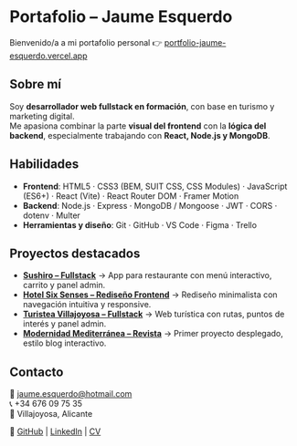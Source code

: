 # Portafolio – Jaume Esquerdo

Bienvenido/a a mi portafolio personal 👉 [portfolio-jaume-esquerdo.vercel.app](https://portfolio-jaume-esquerdo.vercel.app/)

## Sobre mí
Soy **desarrollador web fullstack en formación**, con base en turismo y marketing digital.  
Me apasiona combinar la parte **visual del frontend** con la **lógica del backend**, especialmente trabajando con **React, Node.js y MongoDB**.  

## Habilidades
- **Frontend**: HTML5 · CSS3 (BEM, SUIT CSS, CSS Modules) · JavaScript (ES6+) · React (Vite) · React Router DOM · Framer Motion  
- **Backend**: Node.js · Express · MongoDB / Mongoose · JWT · CORS · dotenv · Multer  
- **Herramientas y diseño**: Git · GitHub · VS Code · Figma · Trello  

## Proyectos destacados
- **[Sushiro – Fullstack](https://sushiro-frontend.vercel.app/)** → App para restaurante con menú interactivo, carrito y panel admin.  
- **[Hotel Six Senses – Rediseño Frontend](https://proyecto-hotel-six-senses-ca2t.vercel.app/)** → Rediseño minimalista con navegación intuitiva y responsive.  
- **[Turistea Villajoyosa – Fullstack](https://front-proyecto-final-fullstack.vercel.app/)** → Web turística con rutas, puntos de interés y panel admin.  
- **[Modernidad Mediterránea – Revista](https://jaumeesquerdo.github.io/Modernidad-Mediterranea---revista/index.html)** → Primer proyecto desplegado, estilo blog interactivo.  

## Contacto
📧 jaume.esquerdo@hotmail.com  
📞 +34 676 09 75 35  
📍 Villajoyosa, Alicante  

🔗 [GitHub](https://github.com/JaumeEsquerdo) | [LinkedIn](https://www.linkedin.com/in/jaume-esquerdo/) | [CV](https://portfolio-jaume-esquerdo.vercel.app/CV-jaume.pdf)  
